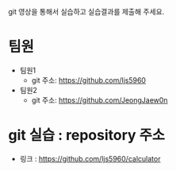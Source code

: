 git 영상을 통해서 실습하고 실습결과를 제출해 주세요.

# 팀원
- 팀원1
    - git 주소: https://github.com/ljs5960
- 팀원2
    - git 주소: https://github.com/JeongJaew0n


# git 실습  : repository 주소
- 링크 : https://github.com/ljs5960/calculator